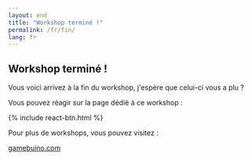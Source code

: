 ```yaml
---
layout: end
title: "Workshop terminé !"
permalink: /fr/fin/
lang: fr
---
```


## Workshop terminé !

Vous voici arrivez à la fin du workshop, j'espère que celui-ci vous a plu ?

Vous pouvez réagir sur la page dédié à ce workshop :

{% include react-btn.html %}

Pour plus de workshops, vous pouvez visitez :

<a href="https://gamebuino.com/fr/academy" role="button" class="btn btn-secondary" >gamebuino.com</a>
